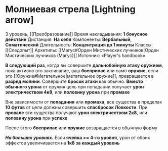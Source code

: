 # Молниевая стрела [Lightning arrow]
3 уровень, [[Преобразование]]
Время накладывания: **1 бонусное действие**
Дистанция: **На себя**
Компоненты: **Вербальный**, **Соматический**
Длительность: **Концентрация до 1 минуты**
Классы: [[Следопыт]]
Архетипы: [[Магус#Орден Мистических лучников|Орден Мистических лучников (Магус)]]
Источник: «Player's handbook»

**В следующий раз**, когда вы совершите **дальнобойную атаку оружием**, пока активно это заклинание, ваш **боеприпас** или само **оружие**, если это [[Оружие#Метательное|метательное оружие]], превращается в **разряд молнии**. Совершите **бросок атаки** как обычно. **Вместо обычного урона** от оружия цель при попадании получает **урон электричеством 4к8**, или **половину урона** при **промахе**

Вне зависимости от **попадания** или **промаха**, все существа в пределах **10 футов** от цели должны совершить **спасбросок Ловкости**. При **провале** эти существа получают **урон электричеством 2к8**, или **половину урона** при **успехе**

После этого **боеприпас** или **оружие** возвращается в обычную форму

**_На больших уровнях._** Если **ячейка >= 4-го уровня**, урон от обоих эффектов увеличивается на **1к8 за каждый уровень**